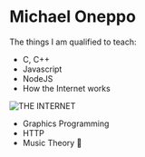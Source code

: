 Michael Oneppo
==============

The things I am qualified to teach:
* C, C++
* Javascript
* NodeJS
* How the Internet works

![THE INTERNET](http://38.media.tumblr.com/678a3b10933aa122d30dd90895068da8/tumblr_n5c4p0Dr4B1t5krlxo6_r1_500.gif)
* Graphics Programming
* HTTP
* Music Theory :musical_note:
